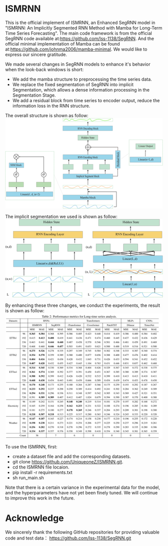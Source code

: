 # ISMRNN

This is the official implement of ISMRNN, an Enhanced SegRNN model in "ISMRNN: An Implicitly Segmented RNN Method with Mamba for Long-Term Time Series Forecasting". The main code framework is from the official SegRNN code available at:https://github.com/lss-1138/SegRNN. And the official minimal implementation of Mamba can be found at:https://github.com/johnma2006/mamba-minimal. We would like to express our sincere gratitude.

We made several changes in SegRNN models to enhance it's behavior when the look-back windows is short:

- We add the mamba structure to preprocessing the time series data.
- We replace the fixed segmentation of SegRNN into implicit Segmentation, which allows a dense information processing in the Segmentation Stage.
- We add a residual block from time series to encoder output, reduce the information loss in the RNN structure.

The overall structure is shown as follow:
![](image/overall_structure.png)

The implicit segmentation we used is shown as follow:
![](image/Implicit_Segmentation.png)

By enhancing these three changes, we conduct the experiments, the result is shown as follow:
![](image/result.jpg)

To use the ISMRNN, first:
- create a dataset file and add the corresponding datasets.
- git clone https://github.com/UniqueoneZ/ISMRNN.git.
- cd the ISMRNN file locaion.
- pip install -r requirements.txt
- sh run_main.sh

Note that there is a certain variance in the experimental data for the model, and the hyperparameters have not yet been finely tuned. We will continue to improve this work in the future.

# Acknowledge
We sincerely thank the following GitHub repositories for providing valuable code and test data：
https://github.com/lss-1138/SegRNN.git
